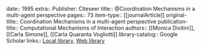 date:: 1995
extra:: Publisher: Citeseer
title:: @Coordination Mechanisms in a multi-agent perspective
pages:: 73
item-type:: [[journalArticle]]
original-title:: Coordination Mechanisms in a multi-agent perspective
publication-title:: Computational Mechanisms of Interaction
authors:: [[Monica Divitini]], [[Carla Simone]], [[Carla Quaranta Vogliotti]]
library-catalog:: Google Scholar
links:: [Local library](zotero://select/library/items/AIFM5L9Z), [Web library](https://www.zotero.org/users/6520516/items/AIFM5L9Z)
